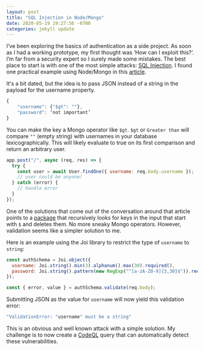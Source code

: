 ```yaml
---
layout: post
title: "SQL Injection in Node/Mongo"
date: 2020-05-19 19:27:56 -0700
categories: jekyll update
---
```


I’ve been exploring the basics of authentication as a side project. As soon as I had a working prototype, my first thought was ‘How can I exploit this?’. I’m far from a security expert so I surely made some mistakes. The best place to start is with one of the most simple attacks: [SQL Injection](https://en.wikipedia.org/wiki/SQL_injection). I found one practical example using Node/Mongo in this [article](https://blog.websecurify.com/2014/08/hacking-nodejs-and-mongodb.html).

It's a bit dated, but the idea is to pass JSON instead of a string in the payload for the username property.

```javascript
{
    "username": {"$gt": ""},
    "password": ‘not important’
}
```

You can make the key a Mongo operator like `$gt`. `$gt` or `Greater than` will compare `""` (empty string) with usernames in your database lexicographically. This will likely evaluate to true on its first comparison and return an arbitrary user.

```javascript
app.post("/", async (req, res) => {
  try {
    const user = await User.findOne({ username: req.body.username });
    // user could be anyone!
  } catch (error) {
    // handle error
  }
});
```

One of the solutions that come out of the conversation around that article points to a [package](https://github.com/vkarpov15/mongo-sanitize#readme) that recursively looks for keys in the input that start with `$` and deletes them. No more sneaky Mongo operators. However, validation seems like a simpler solution to me.

Here is an example using the Joi library to restrict the type of `username` to `string`:

```javascript
const authSchema = Joi.object({
  username: Joi.string().min(3).alphanum().max(30).required(),
  password: Joi.string().pattern(new RegExp("^[a-zA-Z0-9]{3,30}$")).required(),
});

const { error, value } = authSchema.validate(req.body);
```

Submitting JSON as the value for `username` will now yield this validation error:

```javascript
"ValidationError: "username" must be a string"
```

This is an obvious and well known attack with a simple solution. My challenge is to now create a [CodeQL](https://securitylab.github.com/tools/codeql) query that can automatically detect these vulnerabilities.
